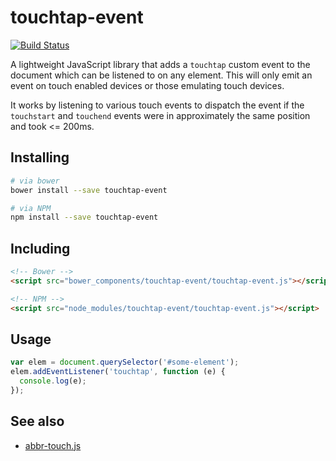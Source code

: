 # touchtap-event

[![Build Status](https://travis-ci.org/Tyriar/touchtap-event.svg?branch=master)](https://travis-ci.org/Tyriar/touchtap-event)

A lightweight JavaScript library that adds a `touchtap` custom event to the document which can be listened to on any element. This will only emit an event on touch enabled devices or those emulating touch devices.

It works by listening to various touch events to dispatch the event if the `touchstart` and `touchend` events were in approximately the same position and took <= 200ms.

## Installing

```bash
# via bower
bower install --save touchtap-event

# via NPM
npm install --save touchtap-event
```

## Including

```html
<!-- Bower -->
<script src="bower_components/touchtap-event/touchtap-event.js"></script>

<!-- NPM -->
<script src="node_modules/touchtap-event/touchtap-event.js"></script>
```

## Usage

```javascript
var elem = document.querySelector('#some-element');
elem.addEventListener('touchtap', function (e) {
  console.log(e);
});
```

## See also

- [abbr-touch.js](https://github.com/Tyriar/abbr-touch.js)

